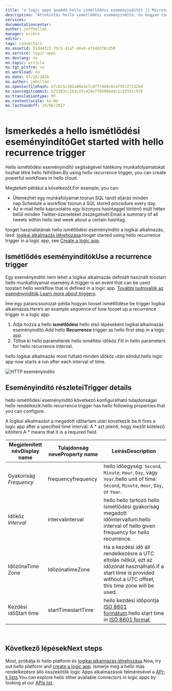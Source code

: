 ```yaml
---
title: "a logic apps aaaAdd hello ismétlődési eseményindítót |} Microsoft Docs"
description: "Áttekintés hello ismétlődési eseményindító, és hogyan toouse azt egy Azure logikai alkalmazást."
services: 
documentationcenter: 
author: jeffhollan
manager: erikre
editor: 
tags: connectors
ms.assetid: 51dd4f22-7dc5-41af-a0a9-e7148378cd50
ms.service: logic-apps
ms.devlang: na
ms.topic: article
ms.tgt_pltfrm: na
ms.workload: na
ms.date: 07/18/2016
ms.author: jehollan
ms.openlocfilehash: e7c625c382a88a1e7cdfff4ddc0caf55727232bd
ms.sourcegitcommit: 523283cc1b3c37c428e77850964dc1c33742c5f0
ms.translationtype: MT
ms.contentlocale: hu-HU
ms.lasthandoff: 10/06/2017
---
```

# <a name="get-started-with-hello-recurrence-trigger"></a><span data-ttu-id="d96e5-103">Ismerkedés a hello ismétlődési eseményindító</span><span class="sxs-lookup"><span data-stu-id="d96e5-103">Get started with hello recurrence trigger</span></span>
<span data-ttu-id="d96e5-104">Hello ismétlődési eseményindító segítségével hatékony munkafolyamatokat hozhat létre hello felhőben.</span><span class="sxs-lookup"><span data-stu-id="d96e5-104">By using hello recurrence trigger, you can create powerful workflows in hello cloud.</span></span>

<span data-ttu-id="d96e5-105">Megteheti például a következőt:</span><span class="sxs-lookup"><span data-stu-id="d96e5-105">For example, you can:</span></span>

* <span data-ttu-id="d96e5-106">Ütemezhet egy munkafolyamat toorun SQL tárolt eljárás minden nap.</span><span class="sxs-lookup"><span data-stu-id="d96e5-106">Schedule a workflow toorun a SQL stored procedure every day.</span></span>
* <span data-ttu-id="d96e5-107">Az e-mail hello kapcsolatos egy bizonyos hashtaggel történő múlt héten belül minden Twitter-üzeneteket összegzését.</span><span class="sxs-lookup"><span data-stu-id="d96e5-107">Email a summary of all tweets within hello last week about a certain hashtag.</span></span>

<span data-ttu-id="d96e5-108">tooget használatának hello ismétlődési eseményindító a logikai alkalmazás, lásd: [logikai alkalmazás létrehozása](../logic-apps/logic-apps-create-a-logic-app.md).</span><span class="sxs-lookup"><span data-stu-id="d96e5-108">tooget started using hello recurrence trigger in a logic app, see [Create a logic app](../logic-apps/logic-apps-create-a-logic-app.md).</span></span>

## <a name="use-a-recurrence-trigger"></a><span data-ttu-id="d96e5-109">Ismétlődés eseményindítók</span><span class="sxs-lookup"><span data-stu-id="d96e5-109">Use a recurrence trigger</span></span>
<span data-ttu-id="d96e5-110">Egy eseményindító nem lehet a logikai alkalmazás definiált használt toostart hello munkafolyamat esemény.</span><span class="sxs-lookup"><span data-stu-id="d96e5-110">A trigger is an event that can be used toostart hello workflow that is defined in a logic app.</span></span> <span data-ttu-id="d96e5-111">[További tudnivalók az eseményindítók](connectors-overview.md).</span><span class="sxs-lookup"><span data-stu-id="d96e5-111">[Learn more about triggers](connectors-overview.md).</span></span>

<span data-ttu-id="d96e5-112">Íme egy parancssorozat-példa hogyan tooset ismétlődése be trigger logikai alkalmazás:</span><span class="sxs-lookup"><span data-stu-id="d96e5-112">Here’s an example sequence of how tooset up a recurrence trigger in a logic app:</span></span>

1. <span data-ttu-id="d96e5-113">Adja hozzá a hello **ismétlődési** hello első lépéseként logikai alkalmazás eseményindító.</span><span class="sxs-lookup"><span data-stu-id="d96e5-113">Add hello **Recurrence** trigger as hello first step in a logic app.</span></span>
2. <span data-ttu-id="d96e5-114">Töltse ki hello paraméterek hello ismétlési időköz.</span><span class="sxs-lookup"><span data-stu-id="d96e5-114">Fill in hello parameters for hello recurrence interval.</span></span>

<span data-ttu-id="d96e5-115">hello logikai alkalmazás most futtató minden időköz után elindul.</span><span class="sxs-lookup"><span data-stu-id="d96e5-115">hello logic app now starts a run after each interval of time.</span></span>

![HTTP eseményindító](./media/connectors-native-recurrence/using-trigger.png)

## <a name="trigger-details"></a><span data-ttu-id="d96e5-117">Eseményindító részletei</span><span class="sxs-lookup"><span data-stu-id="d96e5-117">Trigger details</span></span>
<span data-ttu-id="d96e5-118">hello ismétlődési eseményindító következő konfigurálható tulajdonságai hello rendelkezik.</span><span class="sxs-lookup"><span data-stu-id="d96e5-118">hello recurrence trigger has hello following properties that you can configure.</span></span>

<span data-ttu-id="d96e5-119">A logikai alkalmazást a megadott időtartam után következik be.</span><span class="sxs-lookup"><span data-stu-id="d96e5-119">It fires a logic app after a specified time interval.</span></span>
<span data-ttu-id="d96e5-120">A * azt jelenti, hogy mezőt kötelező kitölteni.</span><span class="sxs-lookup"><span data-stu-id="d96e5-120">A * means that it is a required field.</span></span>

| <span data-ttu-id="d96e5-121">Megjelenített név</span><span class="sxs-lookup"><span data-stu-id="d96e5-121">Display name</span></span> | <span data-ttu-id="d96e5-122">Tulajdonság neve</span><span class="sxs-lookup"><span data-stu-id="d96e5-122">Property name</span></span> | <span data-ttu-id="d96e5-123">Leírás</span><span class="sxs-lookup"><span data-stu-id="d96e5-123">Description</span></span> |
| --- | --- | --- |
| <span data-ttu-id="d96e5-124">Gyakoriság *</span><span class="sxs-lookup"><span data-stu-id="d96e5-124">Frequency*</span></span> |<span data-ttu-id="d96e5-125">frequency</span><span class="sxs-lookup"><span data-stu-id="d96e5-125">frequency</span></span> |<span data-ttu-id="d96e5-126">hello időegység: `Second`, `Minute`, `Hour`, `Day`, vagy `Year`.</span><span class="sxs-lookup"><span data-stu-id="d96e5-126">hello unit of time: `Second`, `Minute`, `Hour`, `Day`, or `Year`.</span></span> |
| <span data-ttu-id="d96e5-127">Időköz *</span><span class="sxs-lookup"><span data-stu-id="d96e5-127">Interval*</span></span> |<span data-ttu-id="d96e5-128">interval</span><span class="sxs-lookup"><span data-stu-id="d96e5-128">interval</span></span> |<span data-ttu-id="d96e5-129">hello hello tartozó hello Ismétlődési gyakoriság megadott időintervallum.</span><span class="sxs-lookup"><span data-stu-id="d96e5-129">hello interval of hello given frequency for hello recurrence.</span></span> |
| <span data-ttu-id="d96e5-130">Időzóna</span><span class="sxs-lookup"><span data-stu-id="d96e5-130">Time Zone</span></span> |<span data-ttu-id="d96e5-131">Időzóna</span><span class="sxs-lookup"><span data-stu-id="d96e5-131">timeZone</span></span> |<span data-ttu-id="d96e5-132">Ha a kezdési idő áll rendelkezésre a UTC eltolás nélkül, ezt az időzónát használható.</span><span class="sxs-lookup"><span data-stu-id="d96e5-132">If a start time is provided without a UTC offset, this time zone will be used.</span></span> |
| <span data-ttu-id="d96e5-133">Kezdési idő</span><span class="sxs-lookup"><span data-stu-id="d96e5-133">Start time</span></span> |<span data-ttu-id="d96e5-134">startTime</span><span class="sxs-lookup"><span data-stu-id="d96e5-134">startTime</span></span> |<span data-ttu-id="d96e5-135">hello kezdési időpontja [ISO 8601 formátum](https://en.wikipedia.org/wiki/ISO_8601#Combined_date_and_time_representations).</span><span class="sxs-lookup"><span data-stu-id="d96e5-135">hello start time in [ISO 8601 format](https://en.wikipedia.org/wiki/ISO_8601#Combined_date_and_time_representations).</span></span> |

<br>

## <a name="next-steps"></a><span data-ttu-id="d96e5-136">Következő lépések</span><span class="sxs-lookup"><span data-stu-id="d96e5-136">Next steps</span></span>
<span data-ttu-id="d96e5-137">Most, próbálja ki hello platform és [logikai alkalmazás létrehozása](../logic-apps/logic-apps-create-a-logic-app.md).</span><span class="sxs-lookup"><span data-stu-id="d96e5-137">Now, try out hello platform and [create a logic app](../logic-apps/logic-apps-create-a-logic-app.md).</span></span> <span data-ttu-id="d96e5-138">Ismerje meg a hello más rendelkezésre álló összekötők logic Apps alkalmazások felmérésével a [API-k lista](apis-list.md).</span><span class="sxs-lookup"><span data-stu-id="d96e5-138">You can explore hello other available connectors in logic apps by looking at our [APIs list](apis-list.md).</span></span>

